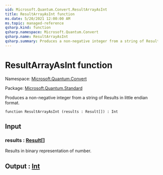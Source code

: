 ```yaml
---
uid: Microsoft.Quantum.Convert.ResultArrayAsInt
title: ResultArrayAsInt function
ms.date: 5/20/2021 12:00:00 AM
ms.topic: managed-reference
qsharp.kind: function
qsharp.namespace: Microsoft.Quantum.Convert
qsharp.name: ResultArrayAsInt
qsharp.summary: Produces a non-negative integer from a string of Results in little endian format.
---
```


# ResultArrayAsInt function

Namespace: [Microsoft.Quantum.Convert](xref:Microsoft.Quantum.Convert)

Package: [Microsoft.Quantum.Standard](https://nuget.org/packages/Microsoft.Quantum.Standard)


Produces a non-negative integer from a string of Results in little endian format.

```qsharp
function ResultArrayAsInt (results : Result[]) : Int
```


## Input

### results : [Result](xref:microsoft.quantum.qsharp.valueliterals#result-literal)[]

Results in binary representation of number.



## Output : [Int](xref:microsoft.quantum.qsharp.valueliterals#int-literals)

